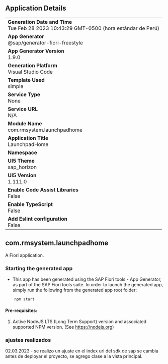 ## Application Details
|               |
| ------------- |
|**Generation Date and Time**<br>Tue Feb 28 2023 10:43:29 GMT-0500 (hora estándar de Perú)|
|**App Generator**<br>@sap/generator-fiori-freestyle|
|**App Generator Version**<br>1.9.0|
|**Generation Platform**<br>Visual Studio Code|
|**Template Used**<br>simple|
|**Service Type**<br>None|
|**Service URL**<br>N/A
|**Module Name**<br>com.rmsystem.launchpadhome|
|**Application Title**<br>LaunchpadHome|
|**Namespace**<br>|
|**UI5 Theme**<br>sap_horizon|
|**UI5 Version**<br>1.111.0|
|**Enable Code Assist Libraries**<br>False|
|**Enable TypeScript**<br>False|
|**Add Eslint configuration**<br>False|

## com.rmsystem.launchpadhome

A Fiori application.

### Starting the generated app

-   This app has been generated using the SAP Fiori tools - App Generator, as part of the SAP Fiori tools suite.  In order to launch the generated app, simply run the following from the generated app root folder:

```
    npm start
```

#### Pre-requisites:

1. Active NodeJS LTS (Long Term Support) version and associated supported NPM version.  (See https://nodejs.org)

### ajustes realizados

02.03.2023 - se realizo un ajuste en el index url del sdk de sap se cambia antes de deployar el proyecto, se agrego clase a la vista principal.